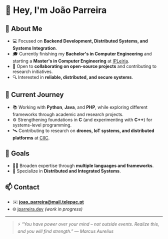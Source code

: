 # 👋 Hey, I'm João Parreira

## 🚀 About Me  
- 💻 Focused on **Backend Development, Distributed Systems, and Systems Integration**.  
- 🎓 Currently finishing my **Bachelor's in Computer Engineering** and starting a **Master's in Computer Engineering** at [IPLeiria](https://www.ipleiria.pt/).  
- 🤝 Open to **collaborating on open-source projects** and contributing to research initiatives.  
- 🔍 Interested in **reliable, distributed, and secure systems**.

## 🌱 Current Journey  
- 📚 Working with **Python**, **Java**, and **PHP**, while exploring different frameworks through academic and research projects.  
- ⚙️ Strengthening foundations in **C** (and experimenting with **C++**) for systems-level programming.  
- 🛰️ Contributing to research on **drones, IoT systems, and distributed platforms** at [CIIC](https://ciic.ipleiria.pt/).  

## 🎯 Goals  
- 🧑‍🎓 Broaden expertise through **multiple languages and frameworks**.  
- 🚀 Specialize in **Distributed and Integrated Systems**.  

## 📫 Contact  
- ✉️ **joao_parreira@mail.telepac.pt**  
- 🌐 [jparreira.dev](https://www.jparreira.dev/) *(work in progress)*  

---

> ⚡ *“You have power over your mind – not outside events. Realize this, and you will find strength.” — Marcus Aurelius*

